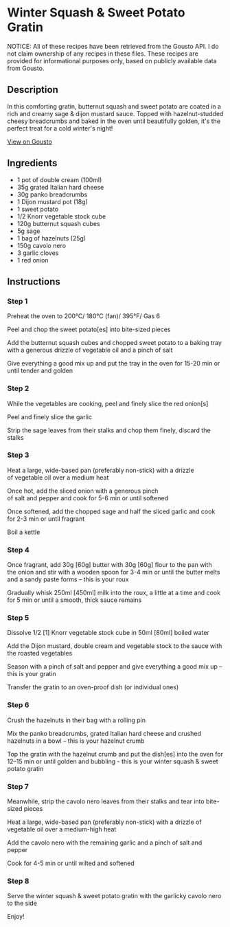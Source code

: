 # Winter Squash & Sweet Potato Gratin

NOTICE: All of these recipes have been retrieved from the Gousto API. I do not claim ownership of any recipes in these files. These recipes are provided for informational purposes only, based on publicly available data from Gousto.

## Description

In this comforting gratin, butternut squash and sweet potato are coated in a rich and creamy sage & dijon mustard sauce. Topped with hazelnut-studded cheesy breadcrumbs and baked in the oven until beautifully golden, it's the perfect treat for a cold winter's night!

[View on Gousto](https://www.gousto.co.uk/recipes/cookbook/winter-squash-sweet-potato-gratin)

## Ingredients

- 1 pot of double cream (100ml)
- 35g grated Italian hard cheese
- 30g panko breadcrumbs
- 1 Dijon mustard pot (18g)
- 1 sweet potato
- 1/2 Knorr vegetable stock cube
- 120g butternut squash cubes
- 5g sage
- 1 bag of hazelnuts (25g)
- 150g cavolo nero
- 3 garlic cloves
- 1 red onion

## Instructions


### Step 1

Preheat the oven to 200°C/ 180°C (fan)/ 395°F/ Gas 6


Peel and chop the sweet potato<span class="text-danger">[es]</span> into bite-sized pieces


Add the butternut squash cubes and chopped sweet potato to a baking tray with a generous drizzle of vegetable oil and a pinch of salt


Give everything a good mix up and put the tray in the oven for 15-20 min or until tender and golden


### Step 2

While the vegetables are cooking, peel and finely slice the red onion<span class="text-danger">[s]</span>


Peel and finely slice the garlic 


Strip the sage leaves from their stalks and chop them finely, discard the stalks


### Step 3

Heat a large, wide-based pan (preferably non-stick) with a drizzle of vegetable oil over a medium heat


Once hot, add the sliced onion with a generous pinch of salt and pepper and cook for 5-6 min or until softened


Once softened, add the chopped sage and half the sliced garlic and cook for 2-3 min or until fragrant


Boil a kettle


### Step 4

Once fragrant, add 30g <span class="text-danger">[60g] </span>butter with 30g <span class="text-danger">[60g]</span> flour to the pan with the onion and stir with a wooden spoon for 3-4 min or until the butter melts and a sandy paste forms – this is your roux


Gradually whisk 250ml <span class="text-danger">[450ml]</span> milk into the roux, a little at a time and cook for 5 min or until a smooth, thick sauce remains


### Step 5

Dissolve 1/2 <span class="text-danger">[1]</span> Knorr vegetable stock cube in 50ml <span class="text-danger">[80ml]</span> boiled water


Add the Dijon mustard, double cream and vegetable stock to the sauce with the roasted vegetables 


Season with a pinch of salt and pepper and give everything a good mix up – this is your gratin


Transfer the gratin to an oven-proof dish (or individual ones)


### Step 6

Crush the hazelnuts in their bag with a rolling pin


Mix the panko breadcrumbs, grated Italian hard cheese and crushed hazelnuts in a bowl – this is your hazelnut crumb


Top the gratin with the hazelnut crumb and put the dish<span class="text-danger">[es]</span> into the oven for 12–15 min or until golden and bubbling - this is your winter squash &amp; sweet potato gratin


### Step 7

Meanwhile, strip the cavolo nero leaves from their stalks and tear into bite-sized pieces


Heat a large, wide-based pan (preferably non-stick) with a drizzle of vegetable oil over a medium-high heat


Add the cavolo nero with the remaining garlic and a pinch of salt and pepper 


Cook for 4-5 min or until wilted and softened

### Step 8

Serve the winter squash &amp; sweet potato gratin with the garlicky cavolo nero to the side


Enjoy!

